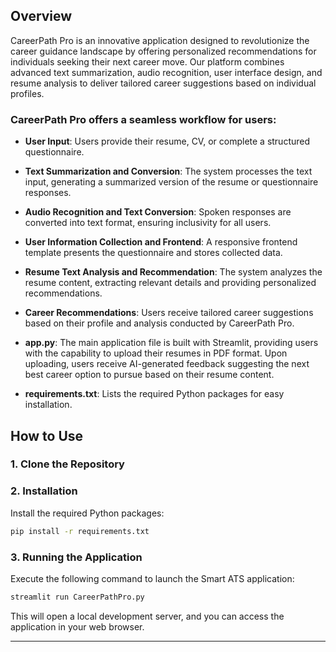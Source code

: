 
## Overview

CareerPath Pro is an innovative application designed to revolutionize the career guidance landscape by offering personalized recommendations for individuals seeking their next career move. Our platform combines advanced text summarization, audio recognition, user interface design, and resume analysis to deliver tailored career suggestions based on individual profiles.

### CareerPath Pro offers a seamless workflow for users:

- **User Input**: Users provide their resume, CV, or complete a structured questionnaire.
- **Text Summarization and Conversion**: The system processes the text input, generating a summarized version of the resume or questionnaire responses.
- **Audio Recognition and Text Conversion**: Spoken responses are converted into text format, ensuring inclusivity for all users.
- **User Information Collection and Frontend**: A responsive frontend template presents the questionnaire and stores collected data.
- **Resume Text Analysis and Recommendation**: The system analyzes the resume content, extracting relevant details and providing personalized recommendations.
- **Career Recommendations**: Users receive tailored career suggestions based on their profile and analysis conducted by CareerPath Pro.

- **app.py**: 
The main application file is built with Streamlit, providing users with the capability to upload their resumes in PDF format. Upon uploading, users receive AI-generated feedback suggesting the next best career option to pursue based on their resume content.

- **requirements.txt**: Lists the required Python packages for easy installation.

## How to Use

### 1. Clone the Repository



### 2. Installation

Install the required Python packages:

```bash
pip install -r requirements.txt
```

### 3. Running the Application

Execute the following command to launch the Smart ATS application:

```bash
streamlit run CareerPathPro.py
```

This will open a local development server, and you can access the application in your web browser.

---

